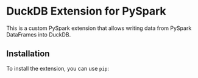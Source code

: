 # DuckDB Extension for PySpark

This is a custom PySpark extension that allows writing data from PySpark DataFrames into DuckDB.

## Installation

To install the extension, you can use `pip`:

```bash
